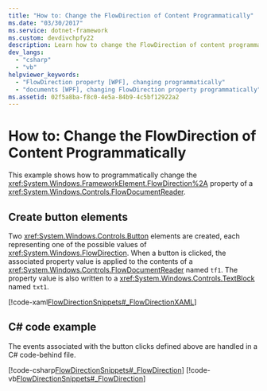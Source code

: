```yaml
---
title: "How to: Change the FlowDirection of Content Programmatically"
ms.date: "03/30/2017"
ms.service: dotnet-framework
ms.custom: devdivchpfy22
description: Learn how to change the FlowDirection of content programmatically.
dev_langs: 
  - "csharp"
  - "vb"
helpviewer_keywords: 
  - "FlowDirection property [WPF], changing programmatically"
  - "documents [WPF], changing FlowDirection property programmatically"
ms.assetid: 02f5a8ba-f8c0-4e5a-84b9-4c5bf12922a2
---
```

# How to: Change the FlowDirection of Content Programmatically

This example shows how to programmatically change the <xref:System.Windows.FrameworkElement.FlowDirection%2A> property of a <xref:System.Windows.Controls.FlowDocumentReader>.  
  
## Create button elements

Two <xref:System.Windows.Controls.Button> elements are created, each representing one of the possible values of <xref:System.Windows.FlowDirection>. When a button is clicked, the associated property value is applied to the contents of a <xref:System.Windows.Controls.FlowDocumentReader> named `tf1`.  The property value is also written to a <xref:System.Windows.Controls.TextBlock> named `txt1`.  
  
[!code-xaml[FlowDirectionSnippets#_FlowDirectionXAML](~/samples/snippets/csharp/VS_Snippets_Wpf/FlowDirectionSnippets/CSharp/Window1.xaml#_flowdirectionxaml)]  
  
## C# code example

The events associated with the button clicks defined above are handled in a C# code-behind file.  
  
[!code-csharp[FlowDirectionSnippets#_FlowDirection](~/samples/snippets/csharp/VS_Snippets_Wpf/FlowDirectionSnippets/CSharp/Window1.xaml.cs#_flowdirection)]
[!code-vb[FlowDirectionSnippets#_FlowDirection](~/samples/snippets/visualbasic/VS_Snippets_Wpf/FlowDirectionSnippets/VisualBasic/Window1.xaml.vb#_flowdirection)]
